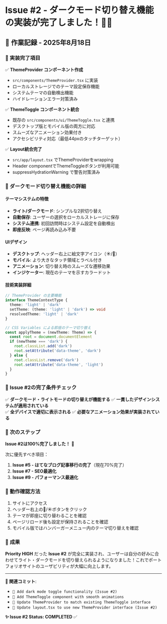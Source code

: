 # Issue #2 - ダークモード切り替え機能の実装が完了しました！🌙✨

## 📅 作業記録 - 2025年8月18日

### 🎯 実装完了項目

✅ **ThemeProvider コンポーネント作成**
- `src/components/ThemeProvider.tsx` に実装
- ローカルストレージでのテーマ設定保存機能
- システムテーマの自動検出機能
- ハイドレーションエラー対策済み

✅ **ThemeToggle コンポーネント統合**
- 既存の `src/components/ui/ThemeToggle.tsx` と連携
- デスクトップ版とモバイル版の両方に対応
- スムーズなアニメーション効果付き
- アクセシビリティ対応（最低44pxのタッチターゲット）

✅ **Layout統合完了**
- `src/app/layout.tsx` でThemeProviderをwrapping
- Header componentでThemeToggleボタンが利用可能
- suppressHydrationWarning で警告対策済み

### 🎨 ダークモード切り替え機能の詳細

#### **テーマシステムの特徴**
- **ライト/ダークモード**: シンプルな2択切り替え
- **自動保存**: ユーザーの選択をローカルストレージに保存
- **システム連携**: 初回訪問時はシステム設定を自動検出
- **即座反映**: ページ再読み込み不要

#### **UIデザイン**
- **デスクトップ**: ヘッダー右上に絵文字アイコン（☀️/🌙）
- **モバイル**: より大きなタッチ領域とラベル付き
- **アニメーション**: 切り替え時のスムーズな遷移効果
- **インジケーター**: 現在のテーマを示すカラードット

#### **技術実装詳細**
```typescript
// ThemeProvider の主要機能
interface ThemeContextType {
  theme: 'light' | 'dark'
  setTheme: (theme: 'light' | 'dark') => void
  resolvedTheme: 'light' | 'dark'
}

// CSS Variables による即座のテーマ切り替え
const applyTheme = (newTheme: Theme) => {
  const root = document.documentElement
  if (newTheme === 'dark') {
    root.classList.add('dark')
    root.setAttribute('data-theme', 'dark')
  } else {
    root.classList.remove('dark')
    root.setAttribute('data-theme', 'light')
  }
}
```

### 🎯 **Issue #2の完了条件チェック**

✅ **ダークモード・ライトモードの切り替えが機能する**
✅ **一貫したデザインシステムが適用されている**  
✅ **全デバイスで適切に表示される**
✅ **必要なアニメーション効果が実装されている**

### 🚀 **次のステップ**

**Issue #2は100%完了しました！** 🎉

次に優先すべき項目：

1. **Issue #5 - はてなブログ記事移行の完了**（現在70%完了）
2. **Issue #7 - SEO最適化**
3. **Issue #9 - パフォーマンス最適化**

### 📱 **動作確認方法**

1. サイトにアクセス
2. ヘッダー右上の🌙/☀️ボタンをクリック
3. テーマが即座に切り替わることを確認
4. ページリロード後も設定が保持されることを確認
5. モバイル版ではハンバーガーメニュー内のテーマ切り替えを確認

### 🎊 **成果**

**Priority HIGH** だった **Issue #2** が完全に実装され、ユーザーは自分の好みに合わせてライト・ダークモードを切り替えられるようになりました！これでポートフォリオサイトのユーザビリティが大幅に向上します。

---

**🔗 関連コミット**: 
- `🌙 Add dark mode toggle functionality (Issue #2)`
- `🌙 Add ThemeToggle component with smooth animations`
- `🌙 Update ThemeProvider to match existing ThemeToggle interface`
- `🌙 Update layout.tsx to use new ThemeProvider interface (Issue #2)`

**✨ Issue #2 Status: COMPLETED** ✅
